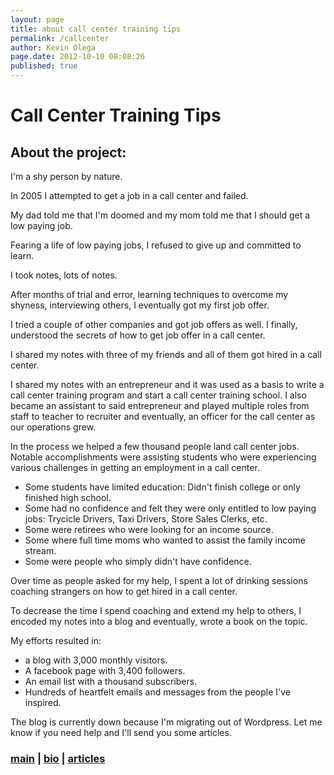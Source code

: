 ```yaml
---
layout: page
title: about call center training tips
permalink: /callcenter
author: Kevin Olega
page.date: 2012-10-10 08:08:26
published: true
---
```



Call Center Training Tips
=========================

About the project:
------------------

I'm a shy person by nature.

In 2005 I attempted to get a job in a call center and failed.

My dad told me that I'm doomed and my mom told me that I should get a low paying job.

Fearing a life of low paying jobs, I refused to give up and committed to learn.

I took notes, lots of notes.

After months of trial and error, learning techniques to overcome my shyness, interviewing others, I eventually got my first job offer.

I tried a couple of other companies and got job offers as well. I finally, understood the secrets of how to get job offer in a call center.

I shared my notes with three of my friends and all of them got hired in a call center.

I shared my notes with an entrepreneur and it was used as a basis to write a call center training program and start a call center training school. I also became an assistant to said entrepreneur and played multiple roles from staff to teacher to recruiter and eventually, an officer for the call center as our operations grew.

In the process we helped a few thousand people land call center jobs. Notable accomplishments were assisting students who were experiencing various challenges in getting an employment in a call center.

*   Some students have limited education: Didn't finish college or only finished high school.
*   Some had no confidence and felt they were only entitled to low paying jobs: Trycicle Drivers, Taxi Drivers, Store Sales Clerks, etc.
*   Some were retirees who were looking for an income source.
*   Some where full time moms who wanted to assist the family income stream.
*   Some were people who simply didn't have confidence.

Over time as people asked for my help, I spent a lot of drinking sessions coaching strangers on how to get hired in a call center.

To decrease the time I spend coaching and extend my help to others, I encoded my notes into a blog and eventually, wrote a book on the topic.

My efforts resulted in:

*   a blog with 3,000 monthly visitors.
*   A facebook page with 3,400 followers.
*   An email list with a thousand subscribers.
*   Hundreds of heartfelt emails and messages from the people I've inspired.

The blog is currently down because I'm migrating out of Wordpress. Let me know if you need help and I'll send you some articles.

  

### [main](http://kevinolega.com) | [bio](http://kevinolega.com/about) | [articles](http://kevinolega.com/articles)